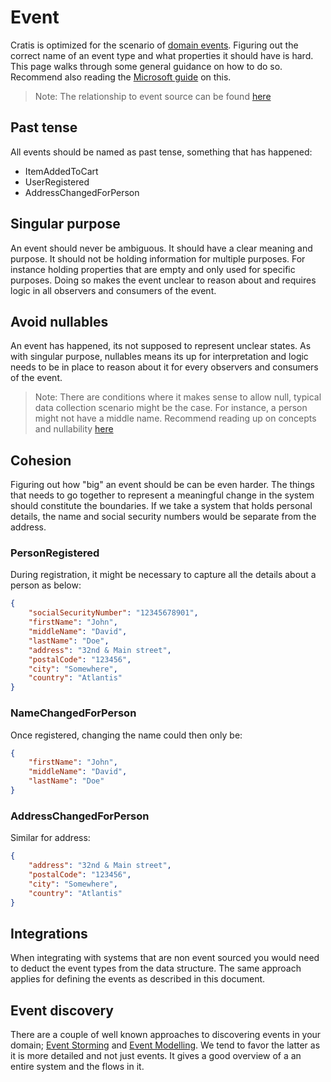 # Event

Cratis is optimized for the scenario of [domain events](https://www.martinfowler.com/eaaDev/DomainEvent.html).
Figuring out the correct name of an event type and what properties it should have is hard.
This page walks through some general guidance on how to do so. Recommend also reading the [Microsoft guide](https://docs.microsoft.com/en-us/dotnet/architecture/microservices/microservice-ddd-cqrs-patterns/domain-events-design-implementation) on this.

> Note: The relationship to event source can be found [here](../concepts/event-source.md)

## Past tense

All events should be named as past tense, something that has happened:

- ItemAddedToCart
- UserRegistered
- AddressChangedForPerson

## Singular purpose

An event should never be ambiguous. It should have a clear meaning and purpose.
It should not be holding information for multiple purposes. For instance holding properties that are empty and only used
for specific purposes. Doing so makes the event unclear to reason about and requires logic in all observers and consumers
of the event.

## Avoid nullables

An event has happened, its not supposed to represent unclear states.
As with singular purpose, nullables means its up for interpretation and logic needs to be in place to reason about it
for every observers and consumers of the event.

> Note: There are conditions where it makes sense to allow null, typical data collection scenario might be the case.
> For instance, a person might not have a middle name. Recommend reading up on concepts and nullability [here](../fundamentals/concepts.md)

## Cohesion

Figuring out how "big" an event should be can be even harder.
The things that needs to go together to represent a meaningful change in the system should constitute the boundaries.
If we take a system that holds personal details, the name and social security numbers would be separate from
the address.

### PersonRegistered

During registration, it might be necessary to capture all the details about a person as below:

```json
{
    "socialSecurityNumber": "12345678901",
    "firstName": "John",
    "middleName": "David",
    "lastName": "Doe",
    "address": "32nd & Main street",
    "postalCode": "123456",
    "city": "Somewhere",
    "country": "Atlantis"
}
```

### NameChangedForPerson

Once registered, changing the name could then only be:

```json
{
    "firstName": "John",
    "middleName": "David",
    "lastName": "Doe"
}
```

### AddressChangedForPerson

Similar for address:

```json
{
    "address": "32nd & Main street",
    "postalCode": "123456",
    "city": "Somewhere",
    "country": "Atlantis"
}
```

## Integrations

When integrating with systems that are non event sourced you would need to deduct the event types from the data structure.
The same approach applies for defining the events as described in this document.

## Event discovery

There are a couple of well known approaches to discovering events in your domain; [Event Storming](https://www.eventstorming.com)
and [Event Modelling](https://eventmodeling.org). We tend to favor the latter as it is more detailed and not just events. It gives a good
overview of a an entire system and the flows in it.

